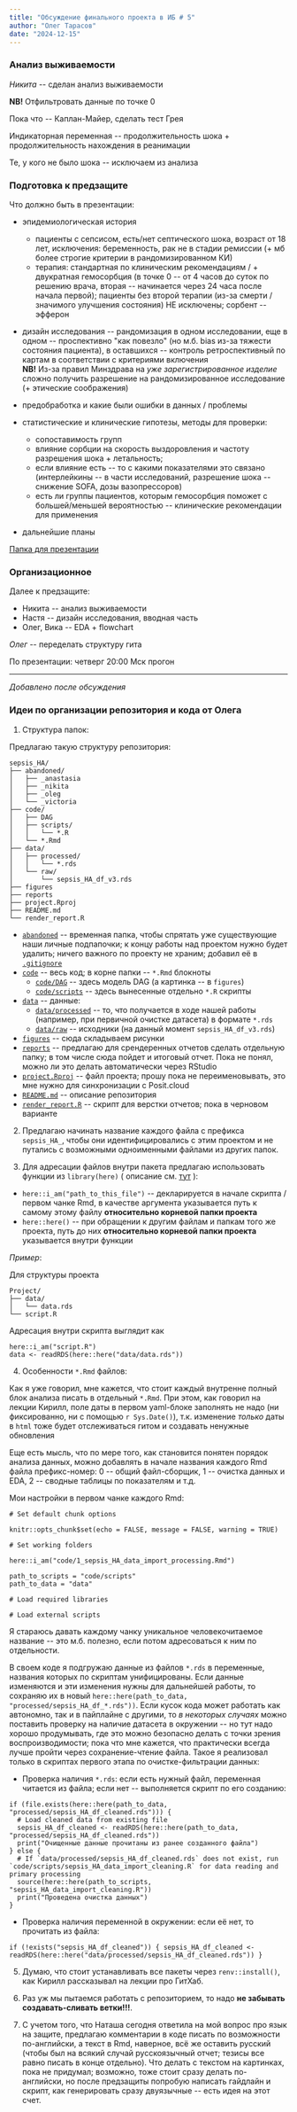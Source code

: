 ```yaml
---
title: "Обсуждение финального проекта в ИБ # 5"  
author: "Олег Тарасов"  
date: "2024-12-15"  
---
```


### Анализ выживаемости

*Никита* -- сделан анализ выживаемости  

**NB!** Отфильтровать данные по точке 0  

Пока что -- Каплан-Майер, сделать тест Грея  

Индикаторная переменная -- продолжительность шока + продолжительность нахождения в реанимации  

Те, у кого не было шока -- исключаем из анализа  

### Подготовка к предзащите  

Что должно быть в презентации:  
- эпидемиологическая история  
    - пациенты с сепсисом, есть/нет септического шока, возраст от 18 лет, исключения: беременность, рак не в стадии ремиссии (+ мб более строгие критерии в рандомизированном КИ)  
    - терапия: стандартная по клиническим рекомендациям / + двукратная гемосорбция (в точке 0 -- от 4 часов до суток по решению врача, вторая -- начинается через 24 часа после начала первой); пациенты без второй терапии (из-за смерти / значимого улучшения состояния) НЕ исключены; сорбент -- эфферон   

- дизайн исследования -- рандомизация в одном исследовании, еще в одном -- проспективно "как повезло" (но м.б. bias из-за тяжести состояния пациента), в оставшихся -- контроль ретроспективный по картам в соответствии с критериями включения  
    **NB!** Из-за правил Минздрава на *уже зарегистрированное изделие* сложно получить разрешение на рандомизированное исследование (+ этические соображения)  

- предобработка и какие были ошибки в данных / проблемы  

- статистические и клинические гипотезы, методы для проверки:  
    - сопоставимость групп  
    - влияние сорбции на скорость выздоровления и частоту разрешения шока + летальность;  
    - если влияние есть -- то с какими показателями это связано (интерлейкины -- в части исследований, разрешение шока -- снижение SOFA, дозы вазопрессоров)  
    - есть ли группы пациентов, которым гемосорбция поможет с большей/меньшей вероятностью -- клинические рекомендации для применения  

- дальнейшие планы  

[Папка для презентации](https://drive.google.com/drive/folders/1VindsO1A-hGRWgKLQYYwhUzBEXDT4Zlt)  

### Организационное  

Далее к предзащите:  
- Никита -- анализ выживаемости  
- Настя -- дизайн исследования, вводная часть  
- Олег, Вика -- EDA + flowchart  

*Олег* -- переделать структуру гита  

По презентации: четверг 20:00 Мск прогон  

-----
*Добавлено после обсуждения*  

### Идеи по организации репозитория и кода от Олега  

1. Структура папок:  

Предлагаю такую структуру репозитория:  

```
sepsis_HA/
├── abandoned/
│   ├── _anastasia
│   ├── _nikita
│   ├── _oleg
│   └── _victoria
├── code/
│   ├── DAG
│   ├── scripts/
│   │   └── *.R
│   └── *.Rmd
├── data/
│   ├── processed/
│   │   └── *.rds
│   └── raw/
│       └── sepsis_HA_df_v3.rds
├── figures
├── reports
├── project.Rproj
├── README.md
└── render_report.R
```

- [`abandoned`](../abandoned/) -- временная папка, чтобы спрятать уже существующие наши личные подпапочки; к концу работы над проектом нужно будет удалить; ничего важного по проекту не храним; добавил её в [`.gitignore`](../.gitignore)  
- [`code`](../code/) -- весь код; в корне папки -- `*.Rmd` блокноты  
    - [`code/DAG`](../code/DAG/) -- здесь модель DAG (а картинка -- в `figures`)  
    - [`code/scripts`](../code/scripts/) -- здесь вынесенные отдельно `*.R` скрипты  
- [`data`](../data/) -- данные:  
    - [`data/processed`](../data/processed/) -- то, что получается в ходе нашей работы (например, при первичной очистке датасета) в формате `*.rds`  
    - [`data/raw`](../data/raw) -- исходники (на данный момент `sepsis_HA_df_v3.rds`)  
- [`figures`](../figures/) -- сюда складываем рисунки  
- [`reports`](../reports) -- предлагаю для срендеренных отчетов сделать отдельную папку; в том числе сюда пойдет и итоговый отчет. Пока не понял, можно ли это делать автоматически через RStudio   
- [`project.Rproj`](../project.Rproj) -- файл проекта; прошу пока не переименовывать, это мне нужно для синхронизации с Posit.cloud  
- [`README.md`](../README.md) -- описание репозитория  
- [`render_report.R`](../render_report.R) -- скрипт для верстки отчетов; пока в черновом варианте  

2. Предлагаю начинать название каждого файла с префикса `sepsis_HA_`, чтобы они идентифицировались с этим проектом и не путались с возможными одноименными файлами из других папок.  

3. Для адресации файлов внутри пакета предлагаю использовать функции из `library(here)` ( описание см. [тут](https://here.r-lib.org/articles/rmarkdown.html) ):  
- `here::i_am("path_to_this_file")` -- декларируется в начале скрипта / первом чанке Rmd, в качестве аргумента указывается путь к самому этому файлу **относительно корневой папки проекта**  
- `here::here()` -- при обращении к другим файлам и папкам того же проекта, путь до них **относительно корневой папки проекта** указывается внутри функции  

*Пример*:  

Для структуры проекта  

```
Project/
├── data/
│   └── data.rds
└── script.R
```

Адресация внутри скрипта выглядит как  

```
here::i_am("script.R")  
data <- readRDS(here::here("data/data.rds"))
```

4. Особенности `*.Rmd` файлов:  

Как я уже говорил, мне кажется, что стоит каждый внутренне полный блок анализа писать в отдельный `*.Rmd`. При этом, как говорил на лекции Кирилл, поле даты в первом yaml-блоке заполнять не надо (ни фиксированно, ни с помощью `r Sys.Date()`), т.к. изменение *только* даты в `html` тоже будет отслеживаться гитом и создавать ненужные обновления  

Еще есть мысль, что по мере того, как становится понятен порядок анализа данных, можно добавлять в начале названия каждого Rmd файла префикс-номер: 0 -- общий файл-сборщик, 1 -- очистка данных и EDA, 2 -- сводные таблицы по показателям и т.д.  

Мои настройки в первом чанке каждого Rmd:

```{r setup, include = FALSE}
# Set default chunk options

knitr::opts_chunk$set(echo = FALSE, message = FALSE, warning = TRUE)

# Set working folders

here::i_am("code/1_sepsis_HA_data_import_processing.Rmd")

path_to_scripts = "code/scripts"
path_to_data = "data"

# Load required libraries

# Load external scripts

```

Я стараюсь давать каждому чанку уникальное человекочитаемое название -- это м.б. полезно, если потом адресоваться к ним по отдельности.  

В своем коде я подгружаю данные из файлов `*.rds` в переменные, названия которых по скриптам унифицированы. Если данные изменяются и эти изменения нужны для дальнейшей работы, то сохраняю их в новый `here::here(path_to_data, "processed/sepsis_HA_df_*.rds"))`. Если кусок кода может работать как автономно, так и в пайплайне с другими, то *в некоторых случаях* можно поставить проверку на наличие датасета в окружении -- но тут надо хорошо продумывать, где это можно безопасно делать с точки зрения воспроизводимости; пока что мне кажется, что практически всегда лучше пройти через сохранение-чтение файла. Такое я реализовал только в скриптах первого этапа по очистке-фильтрации данных:  

- Проверка наличия `*.rds`: если есть нужный файл, переменная читается из файла; если нет -- выполняется скрипт по его созданию:  

```
if (file.exists(here::here(path_to_data, "processed/sepsis_HA_df_cleaned.rds"))) {
  # Load cleaned data from existing file
  sepsis_HA_df_cleaned <- readRDS(here::here(path_to_data, "processed/sepsis_HA_df_cleaned.rds"))
  print("Очищенные данные прочитаны из ранее созданного файла")
} else {
  # If `data/processed/sepsis_HA_df_cleaned.rds` does not exist, run `code/scripts/sepsis_HA_data_import_cleaning.R` for data reading and primary processing
  source(here::here(path_to_scripts, "sepsis_HA_data_import_cleaning.R"))  
  print("Проведена очистка данных")
}
```

- Проверка наличия переменной в окружении: если её нет, то прочитать из файла:  

```
if (!exists("sepsis_HA_df_cleaned")) { sepsis_HA_df_cleaned <- readRDS(here::here("data/processed/sepsis_HA_df_cleaned.rds")) }
```

5. Думаю, что стоит устанавливать все пакеты через `renv::install()`, как Кирилл рассказывал на лекции про ГитХаб.  

6. Раз уж мы пытаемся работать с репозиторием, то надо **не забывать создавать-сливать ветки!!!**.  

7. С учетом того, что Наташа сегодня ответила на мой вопрос про язык на защите, предлагаю комментарии в коде писать по возможности по-английски, а текст в Rmd, наверное, всё же оставить русский (чтобы был на всякий случай русскоязычный отчет; тезисы все равно писать в конце отдельно). Что делать с текстом на картинках, пока не придумал; возможно, тоже стоит сразу делать по-английски, но после предзащиты попробую написать гайдлайн и скрипт, как генерировать сразу двуязычные -- есть идея на этот счет.  